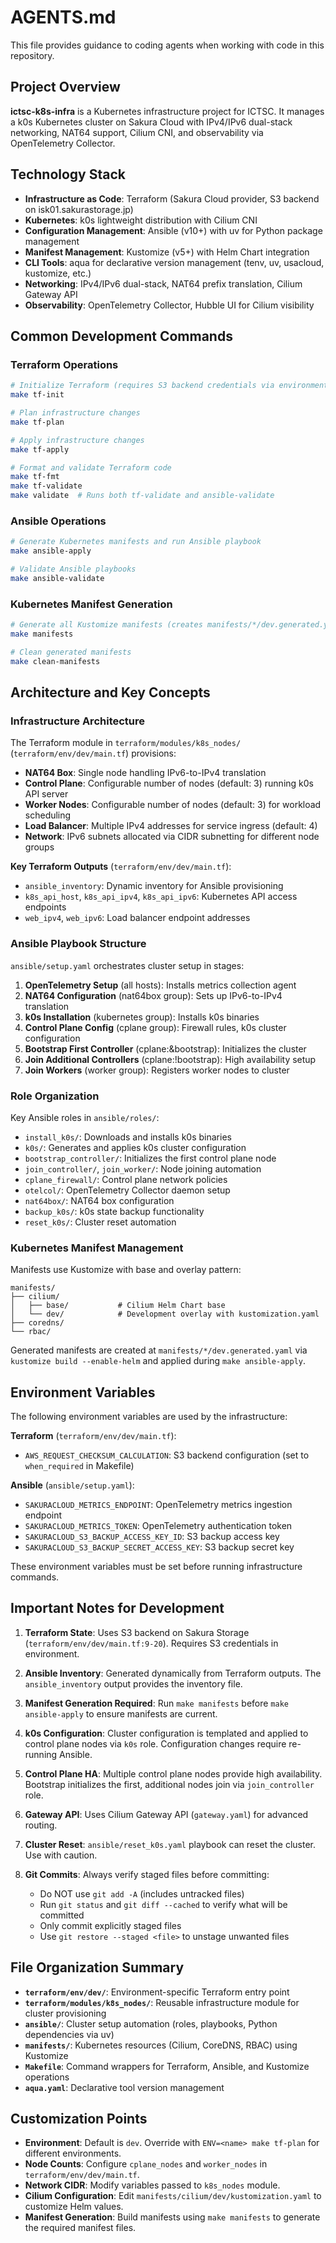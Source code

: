 # AGENTS.md

This file provides guidance to coding agents when working with code in this repository.

## Project Overview

**ictsc-k8s-infra** is a Kubernetes infrastructure project for ICTSC. It manages a k0s Kubernetes cluster on Sakura Cloud with IPv4/IPv6 dual-stack networking, NAT64 support, Cilium CNI, and observability via OpenTelemetry Collector.

## Technology Stack

- **Infrastructure as Code**: Terraform (Sakura Cloud provider, S3 backend on isk01.sakurastorage.jp)
- **Kubernetes**: k0s lightweight distribution with Cilium CNI
- **Configuration Management**: Ansible (v10+) with uv for Python package management
- **Manifest Management**: Kustomize (v5+) with Helm Chart integration
- **CLI Tools**: aqua for declarative version management (tenv, uv, usacloud, kustomize, etc.)
- **Networking**: IPv4/IPv6 dual-stack, NAT64 prefix translation, Cilium Gateway API
- **Observability**: OpenTelemetry Collector, Hubble UI for Cilium visibility

## Common Development Commands

### Terraform Operations
```bash
# Initialize Terraform (requires S3 backend credentials via environment)
make tf-init

# Plan infrastructure changes
make tf-plan

# Apply infrastructure changes
make tf-apply

# Format and validate Terraform code
make tf-fmt
make tf-validate
make validate  # Runs both tf-validate and ansible-validate
```

### Ansible Operations
```bash
# Generate Kubernetes manifests and run Ansible playbook
make ansible-apply

# Validate Ansible playbooks
make ansible-validate
```

### Kubernetes Manifest Generation
```bash
# Generate all Kustomize manifests (creates manifests/*/dev.generated.yaml)
make manifests

# Clean generated manifests
make clean-manifests
```

## Architecture and Key Concepts

### Infrastructure Architecture
The Terraform module in `terraform/modules/k8s_nodes/` (`terraform/env/dev/main.tf`) provisions:
- **NAT64 Box**: Single node handling IPv6-to-IPv4 translation
- **Control Plane**: Configurable number of nodes (default: 3) running k0s API server
- **Worker Nodes**: Configurable number of nodes (default: 3) for workload scheduling
- **Load Balancer**: Multiple IPv4 addresses for service ingress (default: 4)
- **Network**: IPv6 subnets allocated via CIDR subnetting for different node groups

**Key Terraform Outputs** (`terraform/env/dev/main.tf`):
- `ansible_inventory`: Dynamic inventory for Ansible provisioning
- `k8s_api_host`, `k8s_api_ipv4`, `k8s_api_ipv6`: Kubernetes API access endpoints
- `web_ipv4`, `web_ipv6`: Load balancer endpoint addresses

### Ansible Playbook Structure
`ansible/setup.yaml` orchestrates cluster setup in stages:

1. **OpenTelemetry Setup** (all hosts): Installs metrics collection agent
2. **NAT64 Configuration** (nat64box group): Sets up IPv6-to-IPv4 translation
3. **k0s Installation** (kubernetes group): Installs k0s binaries
4. **Control Plane Config** (cplane group): Firewall rules, k0s cluster configuration
5. **Bootstrap First Controller** (cplane:&bootstrap): Initializes the cluster
6. **Join Additional Controllers** (cplane:!bootstrap): High availability setup
7. **Join Workers** (worker group): Registers worker nodes to cluster

### Role Organization
Key Ansible roles in `ansible/roles/`:
- `install_k0s/`: Downloads and installs k0s binaries
- `k0s/`: Generates and applies k0s cluster configuration
- `bootstrap_controller/`: Initializes the first control plane node
- `join_controller/`, `join_worker/`: Node joining automation
- `cplane_firewall/`: Control plane network policies
- `otelcol/`: OpenTelemetry Collector daemon setup
- `nat64box/`: NAT64 box configuration
- `backup_k0s/`: k0s state backup functionality
- `reset_k0s/`: Cluster reset automation

### Kubernetes Manifest Management
Manifests use Kustomize with base and overlay pattern:
```
manifests/
├── cilium/
│   ├── base/           # Cilium Helm Chart base
│   └── dev/            # Development overlay with kustomization.yaml
├── coredns/
└── rbac/
```

Generated manifests are created at `manifests/*/dev.generated.yaml` via `kustomize build --enable-helm` and applied during `make ansible-apply`.

## Environment Variables

The following environment variables are used by the infrastructure:

**Terraform** (`terraform/env/dev/main.tf`):
- `AWS_REQUEST_CHECKSUM_CALCULATION`: S3 backend configuration (set to `when_required` in Makefile)

**Ansible** (`ansible/setup.yaml`):
- `SAKURACLOUD_METRICS_ENDPOINT`: OpenTelemetry metrics ingestion endpoint
- `SAKURACLOUD_METRICS_TOKEN`: OpenTelemetry authentication token
- `SAKURACLOUD_S3_BACKUP_ACCESS_KEY_ID`: S3 backup access key
- `SAKURACLOUD_S3_BACKUP_SECRET_ACCESS_KEY`: S3 backup secret key

These environment variables must be set before running infrastructure commands.

## Important Notes for Development

1. **Terraform State**: Uses S3 backend on Sakura Storage (`terraform/env/dev/main.tf:9-20`). Requires S3 credentials in environment.

2. **Ansible Inventory**: Generated dynamically from Terraform outputs. The `ansible_inventory` output provides the inventory file.

3. **Manifest Generation Required**: Run `make manifests` before `make ansible-apply` to ensure manifests are current.

4. **k0s Configuration**: Cluster configuration is templated and applied to control plane nodes via `k0s` role. Configuration changes require re-running Ansible.

5. **Control Plane HA**: Multiple control plane nodes provide high availability. Bootstrap initializes the first, additional nodes join via `join_controller` role.

6. **Gateway API**: Uses Cilium Gateway API (`gateway.yaml`) for advanced routing.

7. **Cluster Reset**: `ansible/reset_k0s.yaml` playbook can reset the cluster. Use with caution.

8. **Git Commits**: Always verify staged files before committing:
   - Do NOT use `git add -A` (includes untracked files)
   - Run `git status` and `git diff --cached` to verify what will be committed
   - Only commit explicitly staged files
   - Use `git restore --staged <file>` to unstage unwanted files

## File Organization Summary

- **`terraform/env/dev/`**: Environment-specific Terraform entry point
- **`terraform/modules/k8s_nodes/`**: Reusable infrastructure module for cluster provisioning
- **`ansible/`**: Cluster setup automation (roles, playbooks, Python dependencies via uv)
- **`manifests/`**: Kubernetes resources (Cilium, CoreDNS, RBAC) using Kustomize
- **`Makefile`**: Command wrappers for Terraform, Ansible, and Kustomize operations
- **`aqua.yaml`**: Declarative tool version management

## Customization Points

- **Environment**: Default is `dev`. Override with `ENV=<name> make tf-plan` for different environments.
- **Node Counts**: Configure `cplane_nodes` and `worker_nodes` in `terraform/env/dev/main.tf`.
- **Network CIDR**: Modify variables passed to `k8s_nodes` module.
- **Cilium Configuration**: Edit `manifests/cilium/dev/kustomization.yaml` to customize Helm values.
- **Manifest Generation**: Build manifests using `make manifests` to generate the required manifest files.